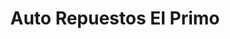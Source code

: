 ---
title: "Auto Repuestos El Primo"
url: /santa-tecla/auto-repuestos-el-primo/
shop: reparación de automóviles
---